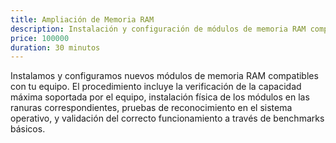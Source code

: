 ```yaml
---
title: Ampliación de Memoria RAM
description: Instalación y configuración de módulos de memoria RAM compatibles con tu equipo para mejorar el rendimiento.
price: 100000
duration: 30 minutos
---
```


Instalamos y configuramos nuevos módulos de memoria RAM compatibles con tu equipo. El procedimiento incluye la verificación de la capacidad máxima soportada por el equipo, instalación física de los módulos en las ranuras correspondientes, pruebas de reconocimiento en el sistema operativo, y validación del correcto funcionamiento a través de benchmarks básicos.
